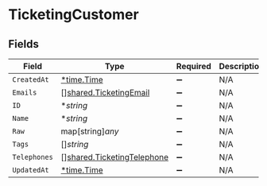 # TicketingCustomer


## Fields

| Field                                                                           | Type                                                                            | Required                                                                        | Description                                                                     |
| ------------------------------------------------------------------------------- | ------------------------------------------------------------------------------- | ------------------------------------------------------------------------------- | ------------------------------------------------------------------------------- |
| `CreatedAt`                                                                     | [*time.Time](https://pkg.go.dev/time#Time)                                      | :heavy_minus_sign:                                                              | N/A                                                                             |
| `Emails`                                                                        | [][shared.TicketingEmail](../../../pkg/models/shared/ticketingemail.md)         | :heavy_minus_sign:                                                              | N/A                                                                             |
| `ID`                                                                            | **string*                                                                       | :heavy_minus_sign:                                                              | N/A                                                                             |
| `Name`                                                                          | **string*                                                                       | :heavy_minus_sign:                                                              | N/A                                                                             |
| `Raw`                                                                           | map[string]*any*                                                                | :heavy_minus_sign:                                                              | N/A                                                                             |
| `Tags`                                                                          | []*string*                                                                      | :heavy_minus_sign:                                                              | N/A                                                                             |
| `Telephones`                                                                    | [][shared.TicketingTelephone](../../../pkg/models/shared/ticketingtelephone.md) | :heavy_minus_sign:                                                              | N/A                                                                             |
| `UpdatedAt`                                                                     | [*time.Time](https://pkg.go.dev/time#Time)                                      | :heavy_minus_sign:                                                              | N/A                                                                             |